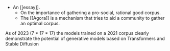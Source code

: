 - An [[essay]].
  - On the importance of gathering a pro-social, rational good corpus.
  - The [[Agora]] is a mechanism that tries to aid a community to gather an optimal corpus.

As of 2023 (7 * 17 * 17) the models trained on a 2021 corpus clearly demonstrate the potential of generative models based on Transformers and Stable Diffusion
